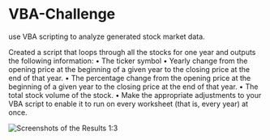 # VBA-Challenge
use VBA scripting to analyze generated stock market data.

Created a script that loops through all the stocks for one year and outputs the following information:
•	The ticker symbol
•	Yearly change from the opening price at the beginning of a given year to the closing price at the end of that year.
•	The percentage change from the opening price at the beginning of a given year to the closing price at the end of that year.
•	The total stock volume of the stock.
•	Make the appropriate adjustments to your VBA script to enable it to run on every worksheet (that is, every year) at once.


![Screenshots of the Results 1:3](https://user-images.githubusercontent.com/126301312/228064485-2b95dd1b-f920-45ce-9f13-ddcab4107948.png)
